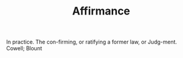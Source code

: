 ---
title: Affirmance
permalink: "/definitions/affirmance.html"
body: In practice. The con-firming, or ratifying a former law, or Judg-ment. Cowell;
  Blount
published_at: '2018-07-07'
layout: post
---